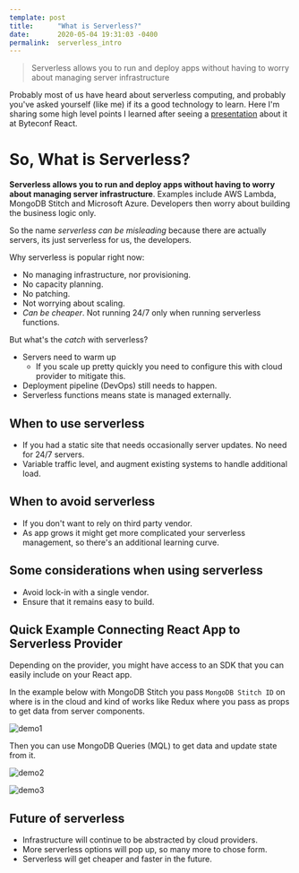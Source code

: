 ```yaml
---
template: post
title:      "What is Serverless?"
date:       2020-05-04 19:31:03 -0400
permalink:  serverless_intro
---
```


> Serverless allows you to run and deploy apps without having to worry about managing server infrastructure

Probably most of us have heard about serverless computing, and probably you've asked yourself (like me) if its a good technology to learn. Here I'm sharing some high level points I learned after seeing a [presentation](https://www.youtube.com/watch?v=MEeZLM1XVLI&feature=youtu.be) about it at Byteconf React. 

# So, What is Serverless?

**Serverless allows you to run and deploy apps without having to worry about managing server infrastructure**. Examples include AWS Lambda, MongoDB Stitch and Microsoft Azure. Developers then worry about building the business logic only.

So the name *serverless can be misleading* because there are actually servers, its just serverless for us, the developers.

Why serverless is popular right now:
- No managing infrastructure, nor provisioning.
- No capacity planning.
- No patching.
- Not worrying about scaling.
- *Can be cheaper*. Not running 24/7 only when running serverless functions.

But what's the *catch* with serverless?
- Servers need to warm up
  - If you scale up pretty quickly you need to configure this with cloud provider to mitigate this.
- Deployment pipeline (DevOps) still needs to happen.
- Serverless functions means state is managed externally.

## When to use serverless

- If you had a static site that needs occasionally server updates. No need for 24/7 servers.
- Variable traffic level, and augment existing systems to handle additional load.

## When to avoid serverless

- If you don't want to rely on third party vendor.
- As app grows it might get more complicated your serverless management, so there's an additional learning curve.

## Some considerations when using serverless

- Avoid lock-in with a single vendor.
- Ensure that it remains easy to build.

## Quick Example Connecting React App to Serverless Provider

Depending on the provider, you might have access to an SDK that you can easily include on your React app. 

In the example below with MongoDB Stitch you pass `MongoDB Stitch ID` on where is in the cloud and kind of works like Redux where you pass as props to get data from server components.

![demo1](https://user-images.githubusercontent.com/15071636/80838027-a5810f80-8bbd-11ea-8064-5743d907638a.png)

Then you can use MongoDB Queries (MQL) to get data and update state from it. 

![demo2](https://user-images.githubusercontent.com/15071636/80838438-a5cdda80-8bbe-11ea-8268-9a57ba4fccb5.png)

![demo3](https://user-images.githubusercontent.com/15071636/80838542-e594c200-8bbe-11ea-9e23-b4e50e7f76ba.png)

## Future of serverless

- Infrastructure will continue to be abstracted by cloud providers.
- More serverless options will pop up, so many more to chose form.
- Serverless will get cheaper and faster in the future.